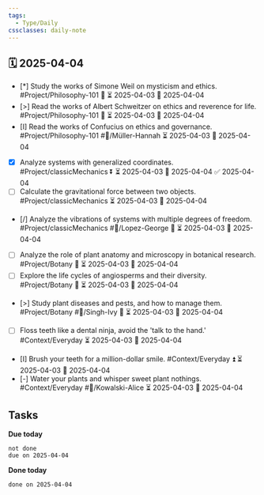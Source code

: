 ```yaml
---
tags:
  - Type/Daily
cssclasses: daily-note
---
```


## 🗓️ 2025-04-04

- [*] Study the works of Simone Weil on mysticism and ethics. #Project/Philosophy-101 🔺 ⏳ 2025-04-03 📅 2025-04-04
- [>] Read the works of Albert Schweitzer on ethics and reverence for life. #Project/Philosophy-101 🔺 ⏳ 2025-04-03 📅 2025-04-04
- [I] Read the works of Confucius on ethics and governance. #Project/Philosophy-101 #👤/Müller-Hannah ⏳ 2025-04-03 📅 2025-04-04
- [x] Analyze systems with generalized coordinates. #Project/classicMechanics ⏬ ⏳ 2025-04-03 📅 2025-04-04 ✅ 2025-04-04
- [ ] Calculate the gravitational force between two objects. #Project/classicMechanics ⏳ 2025-04-03 📅 2025-04-04
- [/] Analyze the vibrations of systems with multiple degrees of freedom. #Project/classicMechanics #👤/Lopez-George 🔽 ⏳ 2025-04-03 📅 2025-04-04
- [ ] Analyze the role of plant anatomy and microscopy in botanical research. #Project/Botany 🔽 ⏳ 2025-04-03 📅 2025-04-04
- [ ] Explore the life cycles of angiosperms and their diversity. #Project/Botany 🔺 ⏳ 2025-04-03 📅 2025-04-04
- [>] Study plant diseases and pests, and how to manage them. #Project/Botany #👤/Singh-Ivy 🔽 ⏳ 2025-04-03 📅 2025-04-04
- [ ] Floss teeth like a dental ninja, avoid the 'talk to the hand.' #Context/Everyday ⏳ 2025-04-03 📅 2025-04-04
- [I] Brush your teeth for a million-dollar smile. #Context/Everyday ⏫ ⏳ 2025-04-03 📅 2025-04-04
- [-] Water your plants and whisper sweet plant nothings. #Context/Everyday #👤/Kowalski-Alice ⏳ 2025-04-03 📅 2025-04-04

## Tasks

**Due today**

```tasks
not done
due on 2025-04-04
```

**Done today**

```tasks
done on 2025-04-04
```
            